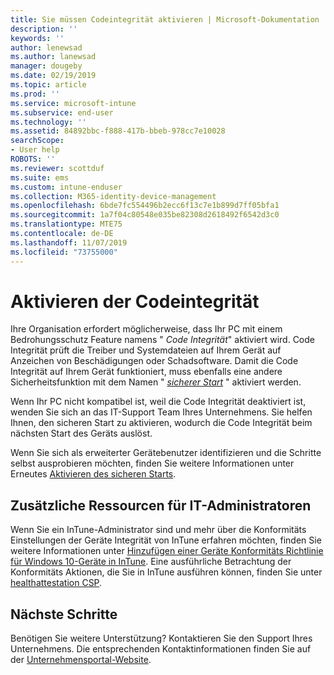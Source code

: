 ```yaml
---
title: Sie müssen Codeintegrität aktivieren | Microsoft-Dokumentation
description: ''
keywords: ''
author: lenewsad
ms.author: lanewsad
manager: dougeby
ms.date: 02/19/2019
ms.topic: article
ms.prod: ''
ms.service: microsoft-intune
ms.subservice: end-user
ms.technology: ''
ms.assetid: 84892bbc-f888-417b-bbeb-978cc7e10028
searchScope:
- User help
ROBOTS: ''
ms.reviewer: scottduf
ms.suite: ems
ms.custom: intune-enduser
ms.collection: M365-identity-device-management
ms.openlocfilehash: 6bde7fc554496b2ecc6f13c7e1b899d7ff05bfa1
ms.sourcegitcommit: 1a7f04c80548e035be82308d2618492f6542d3c0
ms.translationtype: MTE75
ms.contentlocale: de-DE
ms.lasthandoff: 11/07/2019
ms.locfileid: "73755000"
---
```

# <a name="enable-code-integrity"></a>Aktivieren der Codeintegrität

Ihre Organisation erfordert möglicherweise, dass Ihr PC mit einem Bedrohungsschutz Feature namens " *Code Integrität*" aktiviert wird. Code Integrität prüft die Treiber und Systemdateien auf Ihrem Gerät auf Anzeichen von Beschädigungen oder Schadsoftware. Damit die Code Integrität auf Ihrem Gerät funktioniert, muss ebenfalls eine andere Sicherheitsfunktion mit dem Namen " [*sicherer Start*](https://docs.microsoft.com/windows/security/information-protection/secure-the-windows-10-boot-process#secure-boot) " aktiviert werden.

Wenn Ihr PC nicht kompatibel ist, weil die Code Integrität deaktiviert ist, wenden Sie sich an das IT-Support Team Ihres Unternehmens. Sie helfen Ihnen, den sicheren Start zu aktivieren, wodurch die Code Integrität beim nächsten Start des Geräts auslöst.

Wenn Sie sich als erweiterter Gerätebenutzer identifizieren und die Schritte selbst ausprobieren möchten, finden Sie weitere Informationen unter Erneutes [Aktivieren des sicheren Starts](https://docs.microsoft.com/windows-hardware/manufacture/desktop/disabling-secure-boot#re-enable-secure-boot).

## <a name="additional-resources-for-it-administrators"></a>Zusätzliche Ressourcen für IT-Administratoren

Wenn Sie ein InTune-Administrator sind und mehr über die Konformitäts Einstellungen der Geräte Integrität von InTune erfahren möchten, finden Sie weitere Informationen unter [Hinzufügen einer Geräte Konformitäts Richtlinie für Windows 10-Geräte in InTune](https://docs.microsoft.com/intune/protect/compliance-policy-create-windows). Eine ausführliche Betrachtung der Konformitäts Aktionen, die Sie in InTune ausführen können, finden Sie unter [healthattestation CSP](https://docs.microsoft.com/windows/client-management/mdm/healthattestation-csp#step-8-take-appropriate-policy-action-based-on-evaluation-results).  

## <a name="next-steps"></a>Nächste Schritte

Benötigen Sie weitere Unterstützung? Kontaktieren Sie den Support Ihres Unternehmens. Die entsprechenden Kontaktinformationen finden Sie auf der [Unternehmensportal-Website](https://go.microsoft.com/fwlink/?linkid=2010980).

